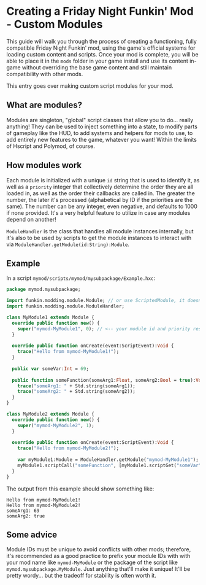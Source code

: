 # Creating a Friday Night Funkin' Mod - Custom Modules

This guide will walk you through the process of creating a functioning, fully compatible Friday Night Funkin' mod, using the game's official systems for loading custom content and scripts. Once your mod is complete, you will be able to place it in the `mods` folder in your game install and use its content in-game without overriding the base game content and still maintain compatibility with other mods.

This entry goes over making custom script modules for your mod.

## What are modules?

Modules are singleton, "global" script classes that allow you to do... really anything! They can be used to inject something into a state, to modify parts of gameplay like the HUD, to add systems and helpers for mods to use, to add entirely new features to the game, whatever you want! Within the limits of Hscript and Polymod, of course.

## How modules work

Each module is initialized with a unique `id` string that is used to identify it, as well as a `priority` integer that collectively determine the order they are all loaded in, as well as the order their callbacks are called in. The greater the number, the later it's processed (alphabetical by ID if the priorities are the same). The number can be any integer, even negative, and defaults to 1000 if none provided. It's a very helpful feature to utilize in case any modules depend on another!

`ModuleHandler` is the class that handles all module instances internally, but it's also to be used by scripts to get the module instances to interact with via `ModuleHandler.getModule(id:String):Module`.

## Example

In a script `mymod/scripts/mymod/mysubpackage/Example.hxc`:

```haxe
package mymod.mysubpackage;

import funkin.modding.module.Module; // or use ScriptedModule, it doesn't matter
import funkin.modding.module.ModuleHandler;

class MyModule1 extends Module {
  override public function new() {
    super("mymod-MyModule1", 0); // <-- your module id and priority respectively
  }
  
  override public function onCreate(event:ScriptEvent):Void {
    trace("Hello from mymod-MyModule1!");
  }
  
  public var someVar:Int = 69;
  
  public function someFunction(someArg1:Float, someArg2:Bool = true):Void {
    trace("someArg1: " + Std.string(someArg1));
    trace("someArg2: " + Std.string(someArg2));
  }
}

class MyModule2 extends Module {
  override public function new() {
    super("mymod-MyModule2", 1);
  }
  
  override public function onCreate(event:ScriptEvent):Void {
    trace("Hello from mymod-MyModule2!");
    
    var myModule1:Module = ModuleHandler.getModule("mymod-MyModule1");
    myModule1.scriptCall("someFunction", [myModule1.scriptGet("someVar")]);
  }
}
```

The output from this example should show something like:

```
Hello from mymod-MyModule1!
Hello from mymod-MyModule2!
someArg1: 69
someArg2: true
```

## Some advice

Module IDs must be unique to avoid conflicts with other mods; therefore, it's recommended as a good practice to prefix your module IDs with with your mod name like `mymod-MyModule` or the package of the script like `mymod.mysubpackage.MyModule`. Just anything that'll make it unique! It'll be pretty wordy... but the tradeoff for stability is often worth it.

